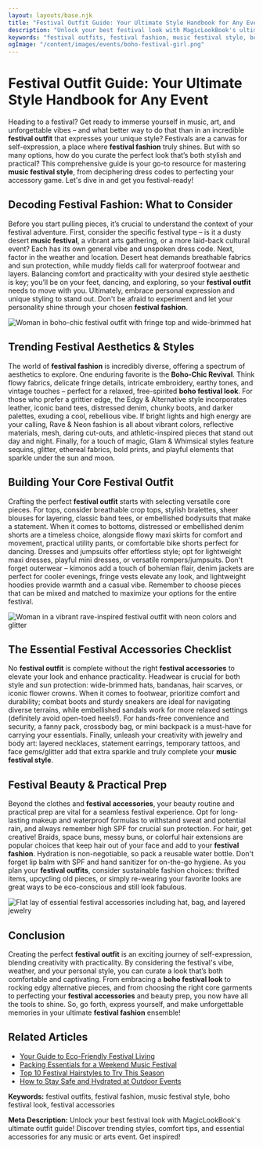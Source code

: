 ```yaml
---
layout: layouts/base.njk
title: "Festival Outfit Guide: Your Ultimate Style Handbook for Any Event"
description: "Unlock your best festival look with MagicLookBook's ultimate outfit guide! Discover trending styles, comfort tips, and essential accessories for any music or arts event. Get inspired!"
keywords: "festival outfits, festival fashion, music festival style, boho festival look, festival accessories"
ogImage: "/content/images/events/boho-festival-girl.png"
---
```


# Festival Outfit Guide: Your Ultimate Style Handbook for Any Event

Heading to a festival? Get ready to immerse yourself in music, art, and unforgettable vibes – and what better way to do that than in an incredible **festival outfit** that expresses your unique style? Festivals are a canvas for self-expression, a place where **festival fashion** truly shines. But with so many options, how do you curate the perfect look that’s both stylish and practical? This comprehensive guide is your go-to resource for mastering **music festival style**, from deciphering dress codes to perfecting your accessory game. Let's dive in and get you festival-ready!

## Decoding Festival Fashion: What to Consider

Before you start pulling pieces, it’s crucial to understand the context of your festival adventure. First, consider the specific festival type – is it a dusty desert **music festival**, a vibrant arts gathering, or a more laid-back cultural event? Each has its own general vibe and unspoken dress code. Next, factor in the weather and location. Desert heat demands breathable fabrics and sun protection, while muddy fields call for waterproof footwear and layers. Balancing comfort and practicality with your desired style aesthetic is key; you’ll be on your feet, dancing, and exploring, so your **festival outfit** needs to move with you. Ultimately, embrace personal expression and unique styling to stand out. Don't be afraid to experiment and let your personality shine through your chosen **festival fashion**.

![Woman in boho-chic festival outfit with fringe top and wide-brimmed hat](/content/images/events/boho-festival-girl.png)

## Trending Festival Aesthetics & Styles

The world of **festival fashion** is incredibly diverse, offering a spectrum of aesthetics to explore. One enduring favorite is the **Boho-Chic Revival**. Think flowy fabrics, delicate fringe details, intricate embroidery, earthy tones, and vintage touches – perfect for a relaxed, free-spirited **boho festival look**. For those who prefer a grittier edge, the Edgy & Alternative style incorporates leather, iconic band tees, distressed denim, chunky boots, and darker palettes, exuding a cool, rebellious vibe. If bright lights and high energy are your calling, Rave & Neon fashion is all about vibrant colors, reflective materials, mesh, daring cut-outs, and athletic-inspired pieces that stand out day and night. Finally, for a touch of magic, Glam & Whimsical styles feature sequins, glitter, ethereal fabrics, bold prints, and playful elements that sparkle under the sun and moon.

## Building Your Core Festival Outfit

Crafting the perfect **festival outfit** starts with selecting versatile core pieces. For tops, consider breathable crop tops, stylish bralettes, sheer blouses for layering, classic band tees, or embellished bodysuits that make a statement. When it comes to bottoms, distressed or embellished denim shorts are a timeless choice, alongside flowy maxi skirts for comfort and movement, practical utility pants, or comfortable bike shorts perfect for dancing. Dresses and jumpsuits offer effortless style; opt for lightweight maxi dresses, playful mini dresses, or versatile rompers/jumpsuits. Don't forget outerwear – kimonos add a touch of bohemian flair, denim jackets are perfect for cooler evenings, fringe vests elevate any look, and lightweight hoodies provide warmth and a casual vibe. Remember to choose pieces that can be mixed and matched to maximize your options for the entire festival.

![Woman in a vibrant rave-inspired festival outfit with neon colors and glitter](/content/images/events/rave-festival-outfit.png)

## The Essential Festival Accessories Checklist

No **festival outfit** is complete without the right **festival accessories** to elevate your look and enhance practicality. Headwear is crucial for both style and sun protection: wide-brimmed hats, bandanas, hair scarves, or iconic flower crowns. When it comes to footwear, prioritize comfort and durability; combat boots and sturdy sneakers are ideal for navigating diverse terrains, while embellished sandals work for more relaxed settings (definitely avoid open-toed heels!). For hands-free convenience and security, a fanny pack, crossbody bag, or mini backpack is a must-have for carrying your essentials. Finally, unleash your creativity with jewelry and body art: layered necklaces, statement earrings, temporary tattoos, and face gems/glitter add that extra sparkle and truly complete your **music festival style**.

## Festival Beauty & Practical Prep

Beyond the clothes and **festival accessories**, your beauty routine and practical prep are vital for a seamless festival experience. Opt for long-lasting makeup and waterproof formulas to withstand sweat and potential rain, and always remember high SPF for crucial sun protection. For hair, get creative! Braids, space buns, messy buns, or colorful hair extensions are popular choices that keep hair out of your face and add to your **festival fashion**. Hydration is non-negotiable, so pack a reusable water bottle. Don't forget lip balm with SPF and hand sanitizer for on-the-go hygiene. As you plan your **festival outfits**, consider sustainable fashion choices: thrifted items, upcycling old pieces, or simply re-wearing your favorite looks are great ways to be eco-conscious and still look fabulous.

![Flat lay of essential festival accessories including hat, bag, and layered jewelry](/content/images/events/festival-accessories-flatlay.png)

## Conclusion

Creating the perfect **festival outfit** is an exciting journey of self-expression, blending creativity with practicality. By considering the festival's vibe, weather, and your personal style, you can curate a look that’s both comfortable and captivating. From embracing a **boho festival look** to rocking edgy alternative pieces, and from choosing the right core garments to perfecting your **festival accessories** and beauty prep, you now have all the tools to shine. So, go forth, express yourself, and make unforgettable memories in your ultimate **festival fashion** ensemble!

## Related Articles

*   [Your Guide to Eco-Friendly Festival Living](https://example.com/eco-festival-guide)
*   [Packing Essentials for a Weekend Music Festival](https://example.com/festival-packing-list)
*   [Top 10 Festival Hairstyles to Try This Season](https://example.com/festival-hairstyles)
*   [How to Stay Safe and Hydrated at Outdoor Events](https://example.com/festival-safety-tips)

**Keywords:** festival outfits, festival fashion, music festival style, boho festival look, festival accessories

**Meta Description:** Unlock your best festival look with MagicLookBook's ultimate outfit guide! Discover trending styles, comfort tips, and essential accessories for any music or arts event. Get inspired!
